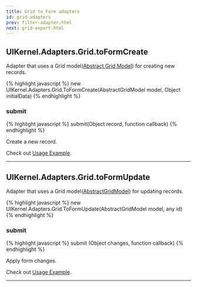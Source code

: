 ```yaml
---
title: Grid to Form adapters
id: grid-adapters
prev: filter-adapter.html
next: grid-export.html
---
```



## UIKernel.Adapters.Grid.toForm**Create**

Adapter that uses a Grid model([Abstract Grid Model](/docs/grid-interface.html)) for creating new records.

{% highlight javascript %}
new UIKernel.Adapters.Grid.ToFormCreate(AbstractGridModel model, Object initialData)
{% endhighlight %}

### submit

{% highlight javascript %}
submit(Object record, function callback)
{% endhighlight %}

Create a new record.

Check out [Usage Example](creating-records.html).

---

## UIKernel.Adapters.Grid.toForm**Update**

Adapter that uses a Grid model([AbstractGridModel](/docs/grid-interface.html)) for updating records.

{% highlight javascript %}
new UIKernel.Adapters.Grid.ToFormUpdate(AbstractGridModel model, any id)
{% endhighlight %}

### submit

{% highlight javascript %}
 submit (Object changes, function callback)
{% endhighlight %}

Apply form changes.

Check out [Usage Example](suggest-box.html).

---
